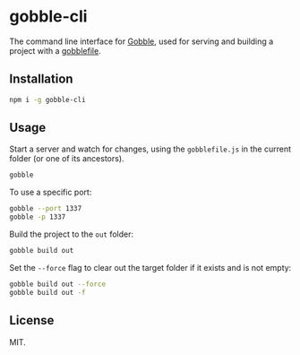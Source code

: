 # gobble-cli

The command line interface for [Gobble](https://github.com/gobblejs/gobble), used for serving and building a project with a [gobblefile](https://github.com/gobblejs/gobble/wiki/How-to-write-a-gobblefile).


## Installation

```bash
npm i -g gobble-cli
```


## Usage

Start a server and watch for changes, using the `gobblefile.js` in the current folder (or one of its ancestors).

```bash
gobble
```

To use a specific port:

```bash
gobble --port 1337
gobble -p 1337
```

Build the project to the `out` folder:

```bash
gobble build out
```

Set the `--force` flag to clear out the target folder if it exists and is not empty:

```bash
gobble build out --force
gobble build out -f
```


## License

MIT.
